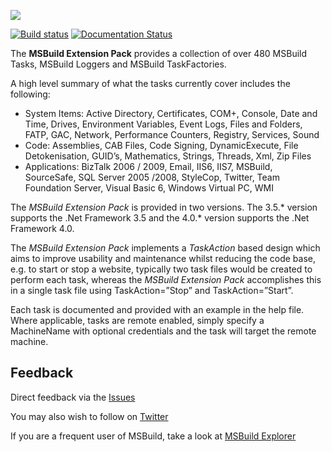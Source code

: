 ![](https://github.com/mikefourie/MSBuildExtensionPack/raw/master/Images/Logo.png)

[![Build status](https://ci.appveyor.com/api/projects/status/jqebjbmgg9adecyx)](https://ci.appveyor.com/project/mikefourie/msbuildextensionpack)
[![Documentation Status](https://readthedocs.org/projects/msbuildextensionpack/badge/?version=latest)](http://msbuildextensionpack.readthedocs.org/en/latest/?badge=latest)

The **MSBuild Extension Pack** provides a collection of over 480 MSBuild Tasks, MSBuild Loggers and MSBuild TaskFactories.

A high level summary of what the tasks currently cover includes the following:

* System Items: Active Directory, Certificates, COM+, Console, Date and Time, Drives, Environment Variables, Event Logs, Files and Folders, FATP, GAC, Network, Performance Counters, Registry, Services, Sound
* Code: Assemblies, CAB Files, Code Signing, DynamicExecute, File Detokenisation, GUID’s, Mathematics, Strings, Threads, Xml, Zip Files
* Applications: BizTalk 2006 / 2009, Email, IIS6, IIS7, MSBuild, SourceSafe, SQL Server 2005 /2008, StyleCop, Twitter, Team Foundation Server, Visual Basic 6, Windows Virtual PC, WMI

The *MSBuild Extension Pack* is provided in two versions. The 3.5.* version supports the .Net Framework 3.5 and the 4.0.* version supports the .Net Framework 4.0.

The *MSBuild Extension Pack* implements a *TaskAction* based design which aims to improve usability and maintenance whilst reducing the code base, e.g. to start or stop a website, typically two task files would be created to perform each task, whereas the *MSBuild Extension Pack* accomplishes this in a single task file using TaskAction=”Stop” and TaskAction=”Start”. 

Each task is documented and provided with an example in the help file. Where applicable, tasks are remote enabled, simply specify a MachineName with optional credentials and the task will target the remote machine.

## Feedback
Direct feedback via the [Issues](https://github.com/mikefourie/MSBuildExtensionPack/issues)

You may also wish to follow on [Twitter](http://www.twitter.com/msbep)

If you are a frequent user of MSBuild, take a look at [MSBuild Explorer](http://www.msbuildexplorer.com)
